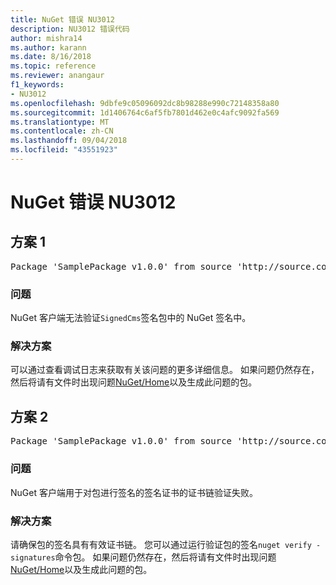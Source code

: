 ```yaml
---
title: NuGet 错误 NU3012
description: NU3012 错误代码
author: mishra14
ms.author: karann
ms.date: 8/16/2018
ms.topic: reference
ms.reviewer: anangaur
f1_keywords:
- NU3012
ms.openlocfilehash: 9dbfe9c05096092dc8b98288e990c72148358a80
ms.sourcegitcommit: 1d1406764c6af5fb7801d462e0c4afc9092fa569
ms.translationtype: MT
ms.contentlocale: zh-CN
ms.lasthandoff: 09/04/2018
ms.locfileid: "43551923"
---
```

# <a name="nuget-error-nu3012"></a>NuGet 错误 NU3012

## <a name="scenario-1"></a>方案 1

<pre>Package 'SamplePackage v1.0.0' from source 'http://source.com/index.json': The primary signature validation failed.</pre>

### <a name="issue"></a>问题

NuGet 客户端无法验证`SignedCms`签名包中的 NuGet 签名中。


### <a name="solution"></a>解决方案

可以通过查看调试日志来获取有关该问题的更多详细信息。 如果问题仍然存在，然后将请有文件时出现问题[NuGet/Home](https://github.com/NuGet/Home/issues)以及生成此问题的包。



## <a name="scenario-2"></a>方案 2

<pre>Package 'SamplePackage v1.0.0' from source 'http://source.com/index.json': The primary signature found a chain building issue:  A certificate chain processed, but terminated in a root certificate which is not trusted by the trust provider.</pre>

### <a name="issue"></a>问题

NuGet 客户端用于对包进行签名的签名证书的证书链验证失败。


### <a name="solution"></a>解决方案

请确保包的签名具有有效证书链。 您可以通过运行验证包的签名`nuget verify -signatures`命令包。 如果问题仍然存在，然后将请有文件时出现问题[NuGet/Home](https://github.com/NuGet/Home/issues)以及生成此问题的包。


